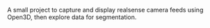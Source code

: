 A small project to capture and display realsense camera feeds using Open3D, then explore data for segmentation.